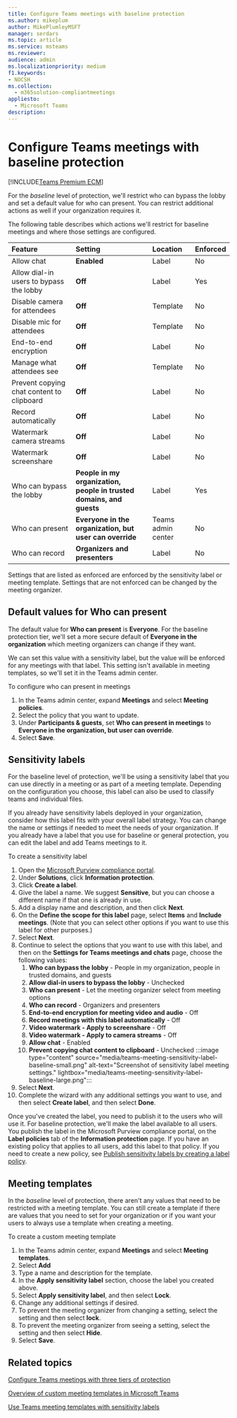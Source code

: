 ```yaml
---
title: Configure Teams meetings with baseline protection
ms.author: mikeplum
author: MikePlumleyMSFT
manager: serdars
ms.topic: article
ms.service: msteams
ms.reviewer: 
audience: admin
ms.localizationpriority: medium
f1.keywords:
- NOCSH
ms.collection: 
  - m365solution-compliantmeetings
appliesto: 
  - Microsoft Teams
description: 
---
```


# Configure Teams meetings with baseline protection

[!INCLUDE[Teams Premium ECM](includes/teams-premium-ecm.md)]

For the *baseline* level of protection, we'll restrict who can bypass the lobby and set a default value for who can present. You can restrict additional actions as well if your organization requires it.

The following table describes which actions we'll restrict for baseline meetings and where those settings are configured.

|Feature|Setting|Location|Enforced|
|:------|:------|:-------|:-------|
|Allow chat|**Enabled**|Label|No|
|Allow dial-in users to bypass the lobby|**Off**|Label|Yes|
|Disable camera for attendees|**Off**|Template|No|
|Disable mic for attendees|**Off**|Template|No|
|End-to-end encryption|**Off**|Label|No|
|Manage what attendees see|**Off**|Template|No|
|Prevent copying chat content to clipboard|**Off**|Label|No|
|Record automatically|**Off**|Label|No|
|Watermark camera streams|**Off**|Label|No|
|Watermark screenshare|**Off**|Label|No|
|Who can bypass the lobby|**People in my organization, people in trusted domains, and guests**|Label|Yes|
|Who can present|**Everyone in the organization, but user can override**|Teams admin center|No|
|Who can record|**Organizers and presenters**|Label|No|

Settings that are listed as enforced are enforced by the sensitivity label or meeting template. Settings that are not enforced can be changed by the meeting organizer.

## Default values for **Who can present**

The default value for **Who can present** is **Everyone**. For the baseline protection tier, we'll set a more secure default of **Everyone in the organization** which meeting organizers can change if they want.

We can set this value with a sensitivity label, but the value will be enforced for any meetings with that label. This setting isn't available in meeting templates, so we'll set it in the Teams admin center.

To configure who can present in meetings
1. In the Teams admin center, expand **Meetings** and select **Meeting policies**.
1. Select the policy that you want to update.
1. Under **Participants & guests**, set **Who can present in meetings** to **Everyone in the organization, but user can override**.
1. Select **Save**.

## Sensitivity labels

For the baseline level of protection, we'll be using a sensitivity label that you can use directly in a meeting or as part of a meeting template. Depending on the configuration you choose, this label can also be used to classify teams and individual files.

If you already have sensitivity labels deployed in your organization, consider how this label fits with your overall label strategy. You can change the name or settings if needed to meet the needs of your organization. If you already have a label that you use for baseline or general protection, you can edit the label and add Teams meetings to it.

To create a sensitivity label
1. Open the [Microsoft Purview compliance portal](https://compliance.microsoft.com).
1. Under **Solutions**, click **Information protection**.
1. Click **Create a label**.
1. Give the label a name. We suggest **Sensitive**, but you can choose a different name if that one is already in use.
1. Add a display name and description, and then click **Next**.
1. On the **Define the scope for this label** page, select **Items** and **Include meetings**. (Note that you can select other options if you want to use this label for other purposes.)
1. Select **Next**.
1. Continue to select the options that you want to use with this label, and then on the **Settings for Teams meetings and chats** page, choose the following values:
    1. **Who can bypass the lobby** - People in my organization, people in trusted domains, and guests
    1. **Allow dial-in users to bypass the lobby** - Unchecked
    1. **Who can present** - Let the meeting organizer select from meeting options
    1. **Who can record** - Organizers and presenters
    1. **End-to-end encryption for meeting video and audio** - Off
    1. **Record meetings with this label automatically** - Off
    1. **Video watermark - Apply to screenshare** - Off
    1. **Video watermark - Apply to camera streams** - Off
    1. **Allow chat** - Enabled
    1. **Prevent copying chat content to clipboard** - Unchecked
    :::image type="content" source="media/teams-meeting-sensitivity-label-baseline-small.png" alt-text="Screenshot of sensitivity label meeting settings." lightbox="media/teams-meeting-sensitivity-label-baseline-large.png":::    
1. Select **Next**.
1. Complete the wizard with any additional settings you want to use, and then select **Create label**, and then select **Done**.

Once you've created the label, you need to publish it to the users who will use it. For baseline protection, we'll make the label available to all users. You publish the label in the Microsoft Purview compliance portal, on the **Label policies** tab of the **Information protection** page. If you have an existing policy that applies to all users, add this label to that policy. If you need to create a new policy, see [Publish sensitivity labels by creating a label policy](../compliance/create-sensitivity-labels.md#publish-sensitivity-labels-by-creating-a-label-policy).

## Meeting templates

In the *baseline* level of protection, there aren't any values that need to be restricted with a meeting template. You can still create a template if there are values that you need to set for your organization or if you want your users to always use a template when creating a meeting.

To create a custom meeting template

1. In the Teams admin center, expand **Meetings** and select **Meeting templates**.
1. Select **Add**
1. Type a name and description for the template.
1. In the **Apply sensitivity label** section, choose the label you created above.
1. Select **Apply sensitivity label**, and then select **Lock**.
1. Change any additional settings if desired.
1. To prevent the meeting organizer from changing a setting, select the setting and then select **lock**.
1. To prevent the meeting organizer from seeing a setting, select the setting and then select **Hide**.
1. Select **Save**.

## Related topics

[Configure Teams meetings with three tiers of protection](configure-meetings-three-tiers-protection.md)

[Overview of custom meeting templates in Microsoft Teams](custom-meeting-templates-overview.md)

[Use Teams meeting templates with sensitivity labels](meeting-templates-with-sensitivity-labels.md)

